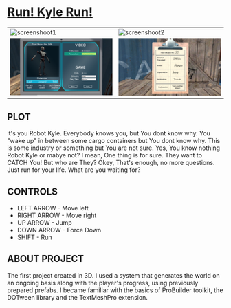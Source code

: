 <h1><a href="https://koonraddev.itch.io/run-kyle-run">Run! Kyle Run!</a></h1>


<table class="tg">
<thead>

<tbody>
  <tr>
    <td><img src="screenshots/alpha_0.3/ss1.PNG" alt="screenshoot1"></td>
    <td><img src="screenshots/alpha_0.3/ss2.PNG" alt="screenshoot2"></td>
  </tr>
  <tr>
    <td><img src="screenshots/alpha_0.3/ss3.PNG" alt="screenshoot3"></td>
    <td><img src="screenshots/alpha_0.2/s4.png" alt="screenshoot4"></td>
  </tr>
</tbody>
</table>

<h2>PLOT</h2>

<p>it's you Robot Kyle. Everybody knows you, but You dont know why. You "wake up" in between some cargo containers but You dont know why. This is some industry or something but You are not sure. Yes, You know nothing Robot Kyle or mabye not? I mean, One thing is for sure. They want to CATCH You! But who are They? Okey, That's enough, no more questions. Just run for your life. What are you waiting for?</p>

<h2>CONTROLS</h2>
<ul>
    <li>LEFT ARROW - Move left</li>
    <li>RIGHT ARROW - Move right</li>
    <li>UP ARROW - Jump</li>
    <li>DOWN ARROW - Force Down</li>
    <li>SHIFT - Run</li>
</ul>


<h2>ABOUT PROJECT</h2>
<p>The first project created in 3D. I used a system that generates the world on an ongoing basis along with the player's progress, using previously prepared prefabs. I became familiar with the basics of ProBuilder toolkit, the DOTween library and the TextMeshPro extension.</p>
<p></p>
